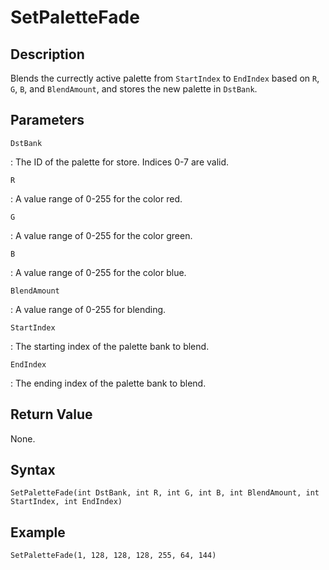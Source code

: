 # SetPaletteFade

## Description
Blends the currectly active palette from `StartIndex` to `EndIndex` based on `R`, `G`, `B`, and `BlendAmount`, and stores the new palette in `DstBank`.

## Parameters
`DstBank`

:   The ID of the palette for store. Indices 0-7 are valid.

`R`

:   A value range of 0-255 for the color red.

`G`

:   A value range of 0-255 for the color green.

`B`

:   A value range of 0-255 for the color blue.

`BlendAmount`

:   A value range of 0-255 for blending.

`StartIndex`

:   The starting index of the palette bank to blend.

`EndIndex`

:   The ending index of the palette bank to blend.

## Return Value
None.

## Syntax
```
SetPaletteFade(int DstBank, int R, int G, int B, int BlendAmount, int StartIndex, int EndIndex)
```

## Example
```
SetPaletteFade(1, 128, 128, 128, 255, 64, 144)
```